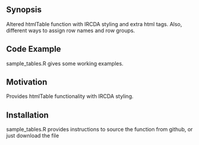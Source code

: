## Synopsis

Altered htmlTable function with IRCDA styling and extra html tags. Also, different ways to assign row names and row groups.

## Code Example

sample_tables.R gives some working examples.

## Motivation

Provides htmlTable functionality with IRCDA styling.

## Installation

sample_tables.R provides instructions to source the function from github, or just download the file

    
